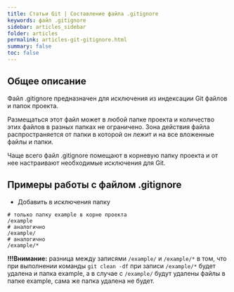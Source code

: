 ```yaml
---
title: Статьи Git | Составление файла .gitignore
keywords: файл .gitignore
sidebar: articles_sidebar
folder: articles
permalink: articles-git-gitignore.html
summary: false
toc: false
---
```


## Общее описание

Файл .gitignore предназначен для исключения из индексации Git файлов и папок проекта.

Размещаться этот файл может в любой папке проекта и количество этих файлов в разных папках не ограничено. 
Зона действия файла распространяется от папки в которой он лежит и на все вложенные файлы и папки.

Чаще всего файл .gitignore помещают в корневую папку проекта и от нее настраивают необходимые исключения для Git.

## Примеры работы с файлом .gitignore

* Добавить в исключения папку

```
# только папку example в корне проекта
/example
# аналогично
/example/
# аналогично
/example/*
```

**!!!Внимание:** разница между записями ```/example/``` и ```/example/*``` в том, 
что при выполнении команды ```git clean -df``` при записи ```/example/*``` будет удалена и папка example, а в случае с ```/example/```
будут удалены файлы в папке example, сама же папка удалена не будет.

